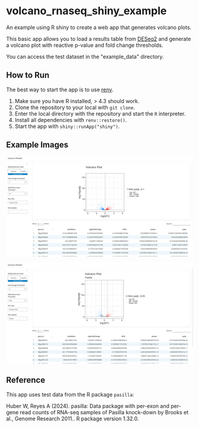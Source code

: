 # volcano_rnaseq_shiny_example
An example using R shiny to create a web app that generates volcano plots.

This basic app allows you to load a results table from [DESeq2](https://bioconductor.org/packages/release/bioc/html/DESeq2.html)
and generate a volcano plot with reactive p-value and fold change thresholds.

You can access the test dataset in the "example_data" directory.

## How to Run

The best way to start the app is to use [renv](https://rstudio.github.io/renv/articles/renv.html).

1. Make sure you have R installed, > 4.3 should work.
2. Clone the repository to your local with `git clone`.
3. Enter the local directory with the repository and start the `R` interpreter.
4. Install all dependencies with `renv::restore()`.
5. Start the app with `shiny::runApp("shiny")`.

## Example Images

![Load in the test data](images/volcano_plotteR_1.png)

![Change things, it's reactive!](images/volcano_plotteR_2.png)


## Reference

This app uses test data from the R package `pasilla`:

Huber W, Reyes A (2024). pasilla: Data package with per-exon and per-gene read
counts of RNA-seq samples of Pasilla knock-down by Brooks et al., Genome
Research 2011.. R package version 1.32.0.